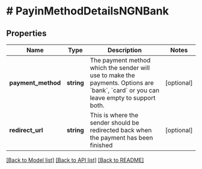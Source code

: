 # # PayinMethodDetailsNGNBank

## Properties

Name | Type | Description | Notes
------------ | ------------- | ------------- | -------------
**payment_method** | **string** | The payment method which the sender will use to make the payments. Options are &#x60;bank&#x60;, &#x60;card&#x60; or you can leave empty to support both. | [optional] 
**redirect_url** | **string** | This is where the sender should be redirected back when the payment has been finished | [optional] 

[[Back to Model list]](../../README.md#documentation-for-models) [[Back to API list]](../../README.md#documentation-for-api-endpoints) [[Back to README]](../../README.md)


